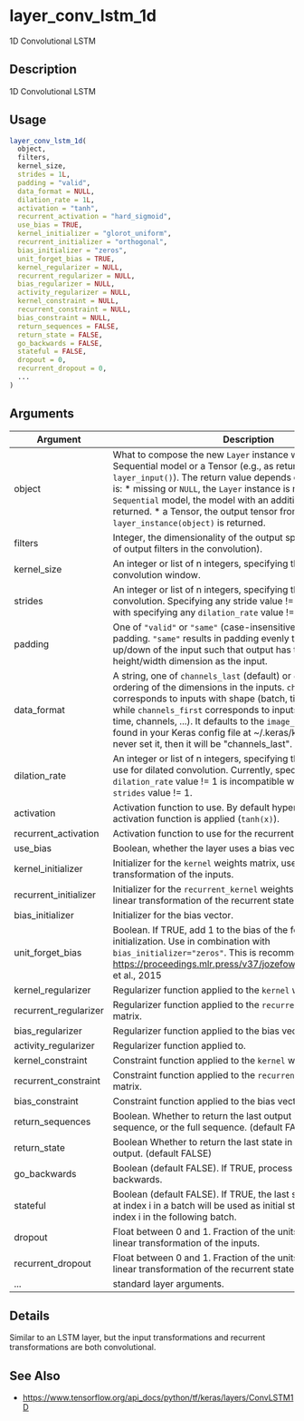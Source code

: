 # layer_conv_lstm_1d


1D Convolutional LSTM




## Description

1D Convolutional LSTM





## Usage
```r
layer_conv_lstm_1d(
  object,
  filters,
  kernel_size,
  strides = 1L,
  padding = "valid",
  data_format = NULL,
  dilation_rate = 1L,
  activation = "tanh",
  recurrent_activation = "hard_sigmoid",
  use_bias = TRUE,
  kernel_initializer = "glorot_uniform",
  recurrent_initializer = "orthogonal",
  bias_initializer = "zeros",
  unit_forget_bias = TRUE,
  kernel_regularizer = NULL,
  recurrent_regularizer = NULL,
  bias_regularizer = NULL,
  activity_regularizer = NULL,
  kernel_constraint = NULL,
  recurrent_constraint = NULL,
  bias_constraint = NULL,
  return_sequences = FALSE,
  return_state = FALSE,
  go_backwards = FALSE,
  stateful = FALSE,
  dropout = 0,
  recurrent_dropout = 0,
  ...
)
```




## Arguments


Argument      |Description
------------- |----------------
object | What to compose the new ``Layer`` instance with. Typically a Sequential model or a Tensor (e.g., as returned by ``layer_input()``). The return value depends on ``object``. If ``object`` is:   *  missing or `NULL`, the `Layer` instance is returned.  *  a `Sequential` model, the model with an additional layer is returned.  *  a Tensor, the output tensor from `layer_instance(object)` is returned.
filters | Integer, the dimensionality of the output space (i.e. the number of output filters in the convolution).
kernel_size | An integer or list of n integers, specifying the dimensions of the convolution window.
strides | An integer or list of n integers, specifying the strides of the convolution. Specifying any stride value != 1 is incompatible with specifying any ``dilation_rate`` value != 1.
padding | One of ``"valid"`` or ``"same"`` (case-insensitive). ``"valid"`` means no padding. ``"same"`` results in padding evenly to the left/right or up/down of the input such that output has the same height/width dimension as the input.
data_format | A string, one of ``channels_last`` (default) or ``channels_first``. The ordering of the dimensions in the inputs. ``channels_last`` corresponds to inputs with shape (batch, time, ..., channels) while ``channels_first`` corresponds to inputs with shape (batch, time, channels, ...). It defaults to the ``image_data_format`` value found in your Keras config file at ~/.keras/keras.json. If you never set it, then it will be "channels_last".
dilation_rate | An integer or list of n integers, specifying the dilation rate to use for dilated convolution. Currently, specifying any ``dilation_rate`` value != 1 is incompatible with specifying any ``strides`` value != 1.
activation | Activation function to use. By default hyperbolic tangent activation function is applied (``tanh(x)``).
recurrent_activation | Activation function to use for the recurrent step.
use_bias | Boolean, whether the layer uses a bias vector.
kernel_initializer | Initializer for the ``kernel`` weights matrix, used for the linear transformation of the inputs.
recurrent_initializer | Initializer for the ``recurrent_kernel`` weights matrix, used for the linear transformation of the recurrent state.
bias_initializer | Initializer for the bias vector.
unit_forget_bias | Boolean. If TRUE, add 1 to the bias of the forget gate at initialization. Use in combination with ``bias_initializer="zeros"``. This is recommended in https://proceedings.mlr.press/v37/jozefowicz15.pdfJozefowicz et al., 2015
kernel_regularizer | Regularizer function applied to the ``kernel`` weights matrix.
recurrent_regularizer | Regularizer function applied to the ``recurrent_kernel`` weights matrix.
bias_regularizer | Regularizer function applied to the bias vector.
activity_regularizer | Regularizer function applied to.
kernel_constraint | Constraint function applied to the ``kernel`` weights matrix.
recurrent_constraint | Constraint function applied to the ``recurrent_kernel`` weights matrix.
bias_constraint | Constraint function applied to the bias vector.
return_sequences | Boolean. Whether to return the last output in the output sequence, or the full sequence. (default FALSE)
return_state | Boolean Whether to return the last state in addition to the output. (default FALSE)
go_backwards | Boolean (default FALSE). If TRUE, process the input sequence backwards.
stateful | Boolean (default FALSE). If TRUE, the last state for each sample at index i in a batch will be used as initial state for the sample of index i in the following batch.
dropout | Float between 0 and 1. Fraction of the units to drop for the linear transformation of the inputs.
recurrent_dropout | Float between 0 and 1. Fraction of the units to drop for the linear transformation of the recurrent state.
... | standard layer arguments.




## Details

Similar to an LSTM layer, but the input transformations
and recurrent transformations are both convolutional.







## See Also



*  https://www.tensorflow.org/api_docs/python/tf/keras/layers/ConvLSTM1D




